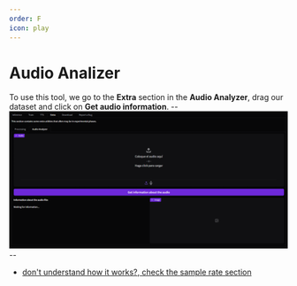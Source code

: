 ```yaml
---
order: F
icon: play
---
```


# Audio Analizer

To use this tool, we go to the **Extra** section in the **Audio Analyzer**, drag our dataset and click on **Get audio information**.
--![](/assets/Audio_Analyzer.png)--

- [don't understand how it works?, check the sample rate section](/Datasets\Sample-Rate.md)